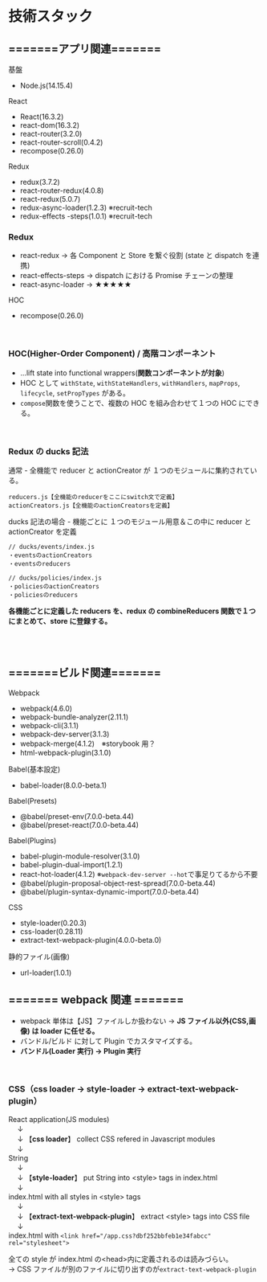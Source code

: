 # 技術スタック

## **=======アプリ関連=======**

基盤

- Node.js(14.15.4)

React

- React(16.3.2)
- react-dom(16.3.2)
- react-router(3.2.0)
- react-router-scroll(0.4.2)
- recompose(0.26.0)

Redux

- redux(3.7.2)
- react-router-redux(4.0.8)
- react-redux(5.0.7)
- redux-async-loader(1.2.3) ※recruit-tech
- redux-effects -steps(1.0.1) ※recruit-tech

### Redux

- react-redux -> 各 Component と Store を繋ぐ役割 (state と dispatch を連携)
- react-effects-steps -> dispatch における Promise チェーンの整理
- react-async-loader -> **★★★★★**

HOC

- recompose(0.26.0)

<br>

### **HOC(Higher-Order Component) / 高階コンポーネント**

- ...lift state into functional wrappers(**関数コンポーネントが対象**)
- HOC として `withState`, `withStateHandlers`, `withHandlers`, `mapProps`, `lifecycle`, `setPropTypes` がある。
- `compose`関数を使うことで、複数の HOC を組み合わせて１つの HOC にできる。

<br>

### **Redux の ducks 記法**

通常 - 全機能で reducer と actionCreator が １つのモジュールに集約されている。

```
reducers.js【全機能のreducerをここにswitch文で定義】
actionCreators.js【全機能のactionCreatorsを定義】
```

ducks 記法の場合 - 機能ごとに １つのモジュール用意＆この中に reducer と actionCreator を定義

```
// ducks/events/index.js
・eventsのactionCreators
・eventsのreducers

// ducks/policies/index.js
・policiesのactionCreators
・policiesのreducers
```

**各機能ごとに定義した reducers を、redux の combineReducers 関数で１つにまとめて、store に登録する。**

<br><br>

## **=======ビルド関連=======**

Webpack

- webpack(4.6.0)
- webpack-bundle-analyzer(2.11.1)
- webpack-cli(3.1.1)
- webpack-dev-server(3.1.3)
- webpack-merge(4.1.2)　※storybook 用？
- html-webpack-plugin(3.1.0)

Babel(基本設定)

- babel-loader(8.0.0-beta.1)

Babel(Presets)

- @babel/preset-env(7.0.0-beta.44)
- @babel/preset-react(7.0.0-beta.44)

Babel(Plugins)

- babel-plugin-module-resolver(3.1.0)
- babel-plugin-dual-import(1.2.1)
- react-hot-loader(4.1.2) ※`webpack-dev-server --hot`で事足りてるから不要
- @babel/plugin-proposal-object-rest-spread(7.0.0-beta.44)
- @babel/plugin-syntax-dynamic-import(7.0.0-beta.44)

CSS

- style-loader(0.20.3)
- css-loader(0.28.11)
- extract-text-webpack-plugin(4.0.0-beta.0)

静的ファイル(画像)

- url-loader(1.0.1)

## **======= webpack 関連 =======**

- webpack 単体は【JS】ファイルしか扱わない → **JS ファイル以外(CSS,画像) は loader に任せる。**
- バンドル/ビルド に対して Plugin でカスタマイズする。
- **バンドル(Loader 実行) → Plugin 実行**

<br>

### **CSS（css loader → style-loader → extract-text-webpack-plugin）**

React application(JS modules)<br>
　 ↓<br>
　 ↓ 【**css loader**】 collect CSS refered in Javascript modules<br>
　 ↓<br>
String<br>
　 ↓<br>
　 ↓ 【**style-loader**】 put String into \<style> tags in index.html<br>
　 ↓<br>
index.html with all styles in \<style> tags<br>
　 ↓<br>
　 ↓ 【**extract-text-webpack-plugin**】 extract \<style> tags into CSS file<br>
　 ↓<br>
index.html with `<link href="/app.css?dbf252bbfeb1e34fabcc" rel="stylesheet">`

全ての style が index.html の\<head>内に定義されるのは読みづらい。<br>
→ CSS ファイルが別のファイルに切り出すのが`extract-text-webpack-plugin`
